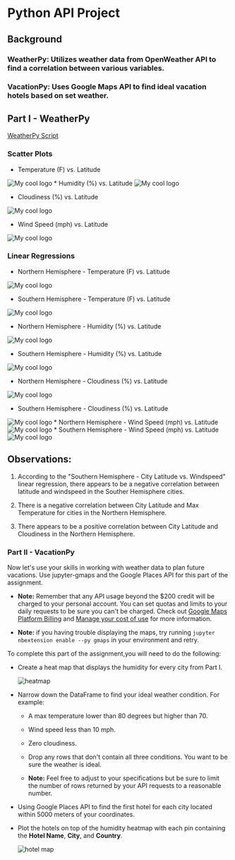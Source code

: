 # Python API Project 

## Background

### WeatherPy: Utilizes weather data from OpenWeather API to find a correlation between various variables. 

### VacationPy: Uses Google Maps API to find ideal vacation hotels based on set weather.

## Part I - WeatherPy

[WeatherPy Script](/WeatherPy/WeatherPy.ipynb)

### Scatter Plots

* Temperature (F) vs. Latitude
<img src="/WeatherPy/City Latitude vs Max Temp.png" alt="My cool logo"/>
* Humidity (%) vs. Latitude
<img src="/WeatherPy/City Latitude vs Humidity.png" alt="My cool logo"/>

* Cloudiness (%) vs. Latitude
<img src="/WeatherPy/City Latitude vs Cloudiness.png" alt="My cool logo"/>

* Wind Speed (mph) vs. Latitude
<img src="/WeatherPy/City Latitude vs Windspeed.png" alt="My cool logo"/>

### Linear Regressions

* Northern Hemisphere - Temperature (F) vs. Latitude
<img src="/WeatherPy/NorthHemisphere_Regression_MaxTemp.png" alt="My cool logo"/>

* Southern Hemisphere - Temperature (F) vs. Latitude
<img src="/WeatherPy/SouthHemisphere_Regression_MaxTemp.png" alt="My cool logo"/>

* Northern Hemisphere - Humidity (%) vs. Latitude
<img src="/WeatherPy/NorthHemisphere_Regression_Humidity.png" alt="My cool logo"/>

* Southern Hemisphere - Humidity (%) vs. Latitude
<img src="/WeatherPy/SouthHemisphere_Regression_Humidity.png" alt="My cool logo"/>

* Northern Hemisphere - Cloudiness (%) vs. Latitude
<img src="/WeatherPy/NorthHemisphere_Regression_Cloudiness.png" alt="My cool logo"/>

* Southern Hemisphere - Cloudiness (%) vs. Latitude
<img src="/WeatherPy/SouthHemisphere_Regression_Cloudiness.png" alt="My cool logo"/>
* Northern Hemisphere - Wind Speed (mph) vs. Latitude
<img src="/WeatherPy/NorthHemisphere_Regression_Windspeed.png" alt="My cool logo"/>
* Southern Hemisphere - Wind Speed (mph) vs. Latitude
<img src="/WeatherPy/SouthHemisphere_Regression_Windspeed.png" alt="My cool logo"/>

## Observations: 

1) According to the "Southern Hemisphere - City Latitude vs. Windspeed" linear regression, there appears to be a negative correlation between latitude and windspeed in the Souther Hemisphere cities.

2) There is a negative correlation between City Latitude and Max Temperature for cities in the Northern Hemisphere.

3) There appears to be a positive correlation between City Latitude and Cloudiness in the Northern Hemisphere.


### Part II - VacationPy

Now let's use your skills in working with weather data to plan future vacations. Use jupyter-gmaps and the Google Places API for this part of the assignment.

* **Note:** Remember that any API usage beyond the $200 credit will be charged to your personal account. You can set quotas and limits to your daily requests to be sure you can't be charged. Check out [Google Maps Platform Billing](https://developers.google.com/maps/billing/gmp-billing#monitor-and-restrict-consumption) and [Manage your cost of use](https://developers.google.com/maps/documentation/javascript/usage-and-billing#set-caps) for more information.

* **Note:** if you having trouble displaying the maps, try running `jupyter nbextension enable --py gmaps` in your environment and retry.

To complete this part of the assignment,you will need to do the following:

* Create a heat map that displays the humidity for every city from Part I.

  ![heatmap](Images/heatmap.png)

* Narrow down the DataFrame to find your ideal weather condition. For example:

  * A max temperature lower than 80 degrees but higher than 70.

  * Wind speed less than 10 mph.

  * Zero cloudiness.

  * Drop any rows that don't contain all three conditions. You want to be sure the weather is ideal.

  * **Note:** Feel free to adjust to your specifications but be sure to limit the number of rows returned by your API requests to a reasonable number.

* Using Google Places API to find the first hotel for each city located within 5000 meters of your coordinates.

* Plot the hotels on top of the humidity heatmap with each pin containing the **Hotel Name**, **City**, and **Country**.

  ![hotel map](Images/hotel_map.png)
